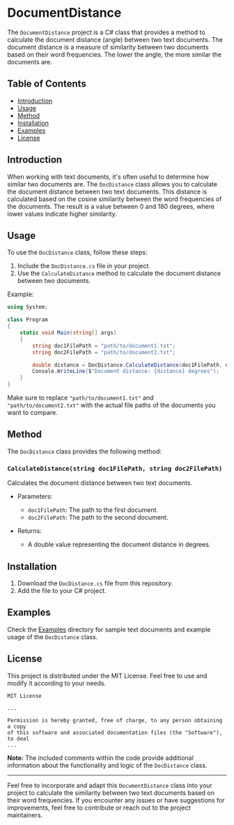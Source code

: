 # DocumentDistance

The `DocumentDistance` project is a C# class that provides a method to calculate the document distance (angle) between two text documents. The document distance is a measure of similarity between two documents based on their word frequencies. The lower the angle, the more similar the documents are.

## Table of Contents

- [Introduction](#introduction)
- [Usage](#usage)
- [Method](#method)
- [Installation](#installation)
- [Examples](#examples)
- [License](#license)

## Introduction

When working with text documents, it's often useful to determine how similar two documents are. The `DocDistance` class allows you to calculate the document distance between two text documents. This distance is calculated based on the cosine similarity between the word frequencies of the documents. The result is a value between 0 and 180 degrees, where lower values indicate higher similarity.

## Usage

To use the `DocDistance` class, follow these steps:

1. Include the `DocDistance.cs` file in your project.
2. Use the `CalculateDistance` method to calculate the document distance between two documents.

Example:

```csharp
using System;

class Program
{
    static void Main(string[] args)
    {
        string doc1FilePath = "path/to/document1.txt";
        string doc2FilePath = "path/to/document2.txt";

        double distance = DocDistance.CalculateDistance(doc1FilePath, doc2FilePath);
        Console.WriteLine($"Document distance: {distance} degrees");
    }
}
```

Make sure to replace `"path/to/document1.txt"` and `"path/to/document2.txt"` with the actual file paths of the documents you want to compare.

## Method

The `DocDistance` class provides the following method:

### `CalculateDistance(string doc1FilePath, string doc2FilePath)`

Calculates the document distance between two text documents.

- Parameters:
  - `doc1FilePath`: The path to the first document.
  - `doc2FilePath`: The path to the second document.

- Returns:
  - A double value representing the document distance in degrees.

## Installation

1. Download the `DocDistance.cs` file from this repository.
2. Add the file to your C# project.

## Examples

Check the [Examples](Examples/) directory for sample text documents and example usage of the `DocDistance` class.

## License

This project is distributed under the MIT License. Feel free to use and modify it according to your needs.

```plaintext
MIT License

...

Permission is hereby granted, free of charge, to any person obtaining a copy
of this software and associated documentation files (the "Software"), to deal
...
```

**Note:** The included comments within the code provide additional information about the functionality and logic of the `DocDistance` class.

---

Feel free to incorporate and adapt this `DocumentDistance` class into your project to calculate the similarity between two text documents based on their word frequencies. If you encounter any issues or have suggestions for improvements, feel free to contribute or reach out to the project maintainers.
